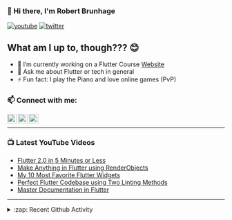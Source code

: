 ### 👋 Hi there, I'm Robert Brunhage

[![youtube](https://img.shields.io/static/v1?label=@RobertBrunhage&message=Subscribe&logo=YouTube&color=FF0000&style=for-the-badge)](http://bit.ly/2SUyRhx)
[![twitter](https://img.shields.io/twitter/follow/robertbrunhage?color=%231DA1F2&logo=twitter&style=for-the-badge)](https://twitter.com/intent/follow?original_referer=https%3A%2F%2Fgithub.com%2Frobertbrunhage&screen_name=robertbrunhage)

## What am I up to, though??? 😊
- 🔭 I’m currently working on a Flutter Course [Website](https://robertbrunhage.com)
- 💬 Ask me about Flutter or tech in general
- ⚡ Fun fact: I play the Piano and love online games (PvP)

### 📫 Connect with me:

[<img align="left" alt="RobertBrunhage | YouTube" width="22px" src="https://cdn.jsdelivr.net/npm/simple-icons@v3/icons/youtube.svg" />][youtube]
[<img align="left" alt="RobertBrunhage | Twitter" width="22px" src="https://cdn.jsdelivr.net/npm/simple-icons@v3/icons/twitter.svg" />][twitter]
[<img align="left" alt="RobertBrunhageDev | Instagram" width="22px" src="https://cdn.jsdelivr.net/npm/simple-icons@v3/icons/instagram.svg" />][instagram]

<br />

---

### 📺 Latest YouTube Videos
<!-- YOUTUBE:START -->
- [Flutter 2.0 in 5 Minutes or Less](https://www.youtube.com/watch?v=xdoH7C2wu7E)
- [Make Anything in Flutter using RenderObjects](https://www.youtube.com/watch?v=uC3sL5SmizM)
- [My 10 Most Favorite Flutter Widgets](https://www.youtube.com/watch?v=ILATAD57gIc)
- [Perfect Flutter Codebase using Two Linting Methods](https://www.youtube.com/watch?v=KEdxoubVztk)
- [Master Documentation in Flutter](https://www.youtube.com/watch?v=UyYZR1LnqOg)
<!-- YOUTUBE:END -->

---

<details>
  <summary>:zap: Recent Github Activity</summary>
  
<!--START_SECTION:activity-->
1. 💪 Opened PR [#48](https://github.com/RobertBrunhage/website/pull/48) in [RobertBrunhage/website](https://github.com/RobertBrunhage/website)
2. ❗️ Closed issue [#47](https://github.com/RobertBrunhage/website/issues/47) in [RobertBrunhage/website](https://github.com/RobertBrunhage/website)
3. 🗣 Commented on [#47](https://github.com/RobertBrunhage/website/issues/47) in [RobertBrunhage/website](https://github.com/RobertBrunhage/website)
4. 🎉 Merged PR [#46](https://github.com/RobertBrunhage/website/pull/46) in [RobertBrunhage/website](https://github.com/RobertBrunhage/website)
5. 💪 Opened PR [#46](https://github.com/RobertBrunhage/website/pull/46) in [RobertBrunhage/website](https://github.com/RobertBrunhage/website)
<!--END_SECTION:activity-->

</details>

[twitter]: https://twitter.com/robertbrunhage
[youtube]: https://youtube.com/c/robertbrunhage
[instagram]: https://instagram.com/robertbrunhagedev
